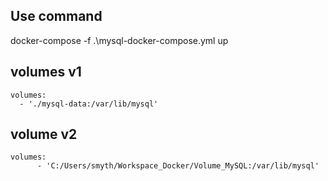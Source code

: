 
## Use command

docker-compose -f .\mysql-docker-compose.yml up


## volumes v1
    volumes:
      - './mysql-data:/var/lib/mysql'


## volume v2
    volumes:
          - 'C:/Users/smyth/Workspace_Docker/Volume_MySQL:/var/lib/mysql'
